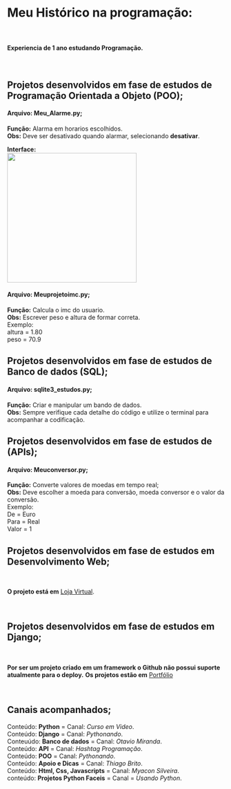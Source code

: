 # Meu Histórico na programação:

<br>

#### Experiencia de 1 ano estudando Programação.

<br>

## Projetos desenvolvidos em fase de estudos de **Programação Orientada a Objeto (POO)**;

#### Arquivo: Meu_Alarme.py;
**Função:** Alarma em horarios escolhidos. <br>
**Obs:** Deve ser desativado quando alarmar, selecionando **desativar**.

**Interface:**
<br>
<img src='https://github.com/Rodolfo-desenvolve/python-desktop/assets/147216778/80961a00-36fb-4e40-9b61-e14b7d033fd0' width='300px'>

#### Arquivo: Meuprojetoimc.py;

**Função:** Calcula o imc do usuario. <br>
**Obs:** Escrever peso e altura de formar correta.
<br>
Exemplo:
<br>
altura = 1.80
<br>
peso   = 70.9 

## Projetos desenvolvidos em fase de estudos de Banco de dados (SQL);

#### Arquivo: sqlite3_estudos.py;

**Função:** Criar e manipular um bando de dados. <br>
**Obs:** Sempre verifique cada detalhe do código e utilize o terminal para acompanhar a codificação.

## Projetos desenvolvidos em fase de estudos de (APIs);

#### Arquivo: Meuconversor.py;

**Função:** Converte valores de moedas em tempo real; <br>
**Obs:** Deve escolher a moeda para conversão, moeda conversor e o valor da conversão.<br>
Exemplo:
<br>
De = Euro
<br>
Para = Real
<br>
Valor = 1

## Projetos desenvolvidos em fase de estudos em Desenvolvimento Web;

<br>

**O projeto está em** <a href='https://github.com/Rodolfo-desenvolve/Loja_virtual'>Loja Virtual</a>.

<br>

## Projetos desenvolvidos em fase de estudos em Django;

<br>

**Por ser  um projeto criado em um framework o Github não possui suporte atualmente para o deploy.**
**Os projetos estão em** <a href='https://github.com/Rodolfo-desenvolve/Portfolio'>Portfólio</a>

<br>

## Canais acompanhados;

 Conteúdo: **Python** = Canal: *Curso em Video*.<br>
 Conteúdo: **Django** = Canal: *Pythonando*.<br>
 Conteuúdo: **Banco de dados** = Canal: *Otavio Miranda*.<br>
 Conteúdo: **API** = Canal: *Hashtag Programação*.<br>
 Conteúdo: **POO** = Canal: *Pythonando*.<br>
 Conteúdo: **Apoio e Dicas** =  Canal: *Thiago Brito*.<br>
 Conteúdo: **Html, Css, Javascripts** = Canal: *Myacon Silveira*.<br>
 conteúdo: **Projetos Python Faceis** = Canal = *Usando Python*.
